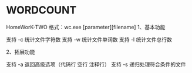 # WORDCOUNT
HomeWorK-TWO
格式：wc.exe [parameter][filename]
1、基本功能

支持 -c 统计文件字符数
支持 -w 统计文件单词数
支持 -l 统计文件总行数


2、拓展功能

支持 -a 返回高级选项（代码行 空行 注释行）
支持 -s 递归处理符合条件的文件

